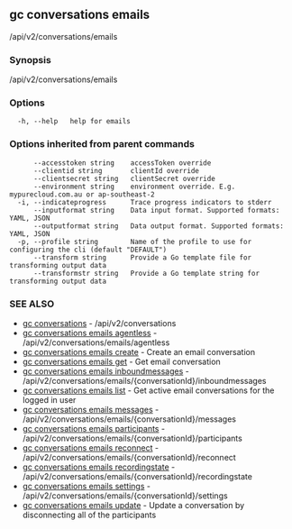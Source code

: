 ## gc conversations emails

/api/v2/conversations/emails

### Synopsis

/api/v2/conversations/emails

### Options

```
  -h, --help   help for emails
```

### Options inherited from parent commands

```
      --accesstoken string    accessToken override
      --clientid string       clientId override
      --clientsecret string   clientSecret override
      --environment string    environment override. E.g. mypurecloud.com.au or ap-southeast-2
  -i, --indicateprogress      Trace progress indicators to stderr
      --inputformat string    Data input format. Supported formats: YAML, JSON
      --outputformat string   Data output format. Supported formats: YAML, JSON
  -p, --profile string        Name of the profile to use for configuring the cli (default "DEFAULT")
      --transform string      Provide a Go template file for transforming output data
      --transformstr string   Provide a Go template string for transforming output data
```

### SEE ALSO

* [gc conversations](gc_conversations.html)	 - /api/v2/conversations
* [gc conversations emails agentless](gc_conversations_emails_agentless.html)	 - /api/v2/conversations/emails/agentless
* [gc conversations emails create](gc_conversations_emails_create.html)	 - Create an email conversation
* [gc conversations emails get](gc_conversations_emails_get.html)	 - Get email conversation
* [gc conversations emails inboundmessages](gc_conversations_emails_inboundmessages.html)	 - /api/v2/conversations/emails/{conversationId}/inboundmessages
* [gc conversations emails list](gc_conversations_emails_list.html)	 - Get active email conversations for the logged in user
* [gc conversations emails messages](gc_conversations_emails_messages.html)	 - /api/v2/conversations/emails/{conversationId}/messages
* [gc conversations emails participants](gc_conversations_emails_participants.html)	 - /api/v2/conversations/emails/{conversationId}/participants
* [gc conversations emails reconnect](gc_conversations_emails_reconnect.html)	 - /api/v2/conversations/emails/{conversationId}/reconnect
* [gc conversations emails recordingstate](gc_conversations_emails_recordingstate.html)	 - /api/v2/conversations/emails/{conversationId}/recordingstate
* [gc conversations emails settings](gc_conversations_emails_settings.html)	 - /api/v2/conversations/emails/{conversationId}/settings
* [gc conversations emails update](gc_conversations_emails_update.html)	 - Update a conversation by disconnecting all of the participants


